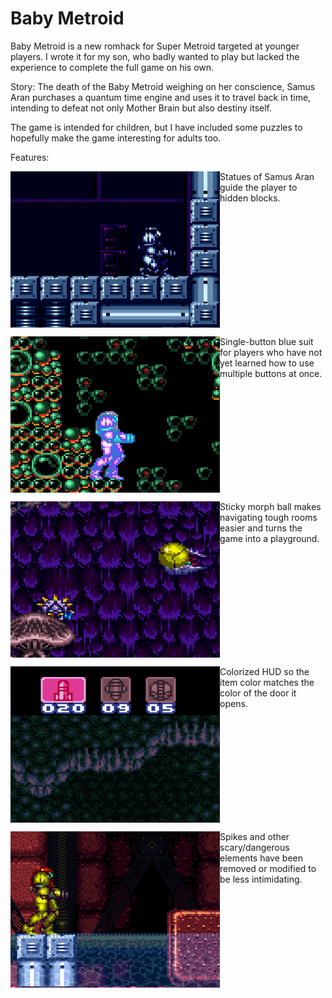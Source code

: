 Baby Metroid
============

Baby Metroid is a new romhack for Super Metroid targeted at younger
players.  I wrote it for my son, who badly wanted to play but lacked the
experience to complete the full game on his own.

Story: The death of the Baby Metroid weighing on her conscience, Samus
Aran purchases a quantum time engine and uses it to travel back in time,
intending to defeat not only Mother Brain but also destiny itself.

The game is intended for children, but I have included some puzzles to
hopefully make the game interesting for adults too.

Features:

<p>
<img src="./images/samus_statue.png" width="335px" align="left"/>
Statues of Samus Aran guide the player to hidden blocks.
<br clear="left"/>
</p>

<p>
<img src="./images/blue_suit.png" width="335px" align="left"/>
Single-button blue suit for players who have not yet
learned how to use multiple buttons at once.
<br clear="left"/>
</p>

<p>
<img src="./images/catch_a_ride.png" width="335px" align="left"/>
Sticky morph ball makes navigating tough rooms easier
and turns the game into a playground.
<br clear="left"/>
</p>

<p>
<img src="./images/color_hud.png" width="335px" align="left"/>
Colorized HUD so the item color matches the color
of the door it opens.
<br clear="left"/>
</p>

<p>
<img src="./images/no_spikes.png" width="335px" align="left"/>
Spikes and other scary/dangerous elements have been
removed or modified to be less intimidating.
<br clear="left"/>
</p>
